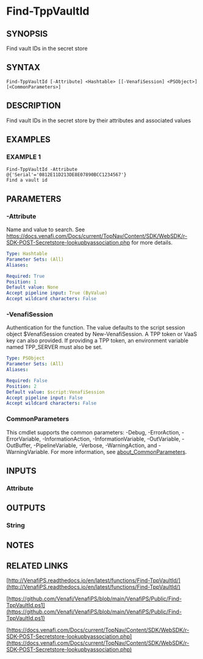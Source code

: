 # Find-TppVaultId

## SYNOPSIS
Find vault IDs in the secret store

## SYNTAX

```
Find-TppVaultId [-Attribute] <Hashtable> [[-VenafiSession] <PSObject>] [<CommonParameters>]
```

## DESCRIPTION
Find vault IDs in the secret store by their attributes and associated values

## EXAMPLES

### EXAMPLE 1
```
Find-TppVaultId -Attribute @{'Serial'='0812E11D213DE8E07890BCC1234567'}
Find a vault id
```

## PARAMETERS

### -Attribute
Name and value to search.
See https://docs.venafi.com/Docs/current/TopNav/Content/SDK/WebSDK/r-SDK-POST-Secretstore-lookupbyassociation.php for more details.

```yaml
Type: Hashtable
Parameter Sets: (All)
Aliases:

Required: True
Position: 1
Default value: None
Accept pipeline input: True (ByValue)
Accept wildcard characters: False
```

### -VenafiSession
Authentication for the function.
The value defaults to the script session object $VenafiSession created by New-VenafiSession.
A TPP token or VaaS key can also provided.
If providing a TPP token, an environment variable named TPP_SERVER must also be set.

```yaml
Type: PSObject
Parameter Sets: (All)
Aliases:

Required: False
Position: 2
Default value: $script:VenafiSession
Accept pipeline input: False
Accept wildcard characters: False
```

### CommonParameters
This cmdlet supports the common parameters: -Debug, -ErrorAction, -ErrorVariable, -InformationAction, -InformationVariable, -OutVariable, -OutBuffer, -PipelineVariable, -Verbose, -WarningAction, and -WarningVariable. For more information, see [about_CommonParameters](http://go.microsoft.com/fwlink/?LinkID=113216).

## INPUTS

### Attribute
## OUTPUTS

### String
## NOTES

## RELATED LINKS

[http://VenafiPS.readthedocs.io/en/latest/functions/Find-TppVaultId/](http://VenafiPS.readthedocs.io/en/latest/functions/Find-TppVaultId/)

[https://github.com/Venafi/VenafiPS/blob/main/VenafiPS/Public/Find-TppVaultId.ps1](https://github.com/Venafi/VenafiPS/blob/main/VenafiPS/Public/Find-TppVaultId.ps1)

[https://docs.venafi.com/Docs/current/TopNav/Content/SDK/WebSDK/r-SDK-POST-Secretstore-lookupbyassociation.php](https://docs.venafi.com/Docs/current/TopNav/Content/SDK/WebSDK/r-SDK-POST-Secretstore-lookupbyassociation.php)


